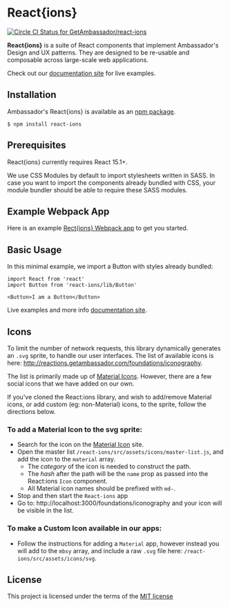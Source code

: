 # React{ions}

[ ![Circle CI Status for GetAmbassador/react-ions](https://circleci.com/gh/GetAmbassador/react-ions.svg?style=shield&circle-token=d8458a09c88aa541c37a7d45b471f48c14cb6a71)](https://circleci.com/)

**React{ions}** is a suite of React components that implement Ambassador's Design and UX patterns. They are designed to be re-usable and composable across large-scale web applications.

Check out our [documentation site](http://reactions.getambassador.com/) for live examples.

## Installation
Ambassador's React{ions} is available as an [npm package](https://npmjs.com/react-ions).

`$ npm install react-ions`

## Prerequisites

React{ions} currently requires React 15.1+.

We use CSS Modules by default to import stylesheets written in SASS. In case you want to import the components already bundled with CSS, your module bundler should be able to require these SASS modules.

## Example Webpack App
Here is an example [Rect{ions} Webpack app](https://github.com/GetAmbassador/reactions-webpack-example) to get you started.

## Basic Usage
In this minimal example, we import a Button with styles already bundled:

	import React from 'react'
	import Button from 'react-ions/lib/Button'

	<Button>I am a Button</Button>

Live examples and more info [documentation site](http://reactions.getambassador.com/components).

Icons
-----
To limit the number of network requests, this library dynamically generates an `.svg` sprite, to handle our user interfaces. The list of available icons is here: http://reactions.getambassador.com/foundations/iconography.

The list is primarily made up of [Material Icons](https://material.io/icons/). However, there are a few social icons that we have added on our own.

If you've cloned the React:ions library, and wish to add/remove Material icons, or add custom (eg: non-Material) icons, to the sprite, follow the directions below.

### To add a Material Icon to the svg sprite:
- Search for the icon on the [Material Icon](https://material.io/icons/) site.
- Open the master list `/react-ions/src/assets/icons/master-list.js`, and add the icon to the `material` array.
  - The *category* of the icon is needed to construct the path.
  - The *hash* after the path will be the `name` prop as passed into the React:ions `Icon` component.
  - All Material icon names should be prefixed with `md-`.
- Stop and then start the `React-ions` app
- Go to: http://localhost:3000/foundations/iconography and your icon will be visible in the list.

### To make a Custom Icon available in our apps:
- Follow the instructions for adding a `Material` app, however instead you will add to the `mbsy` array, and include a raw `.svg` file here: `/react-ions/src/assets/icons/svg`.

## License
This project is licensed under the terms of the [MIT license](LICENSE)
